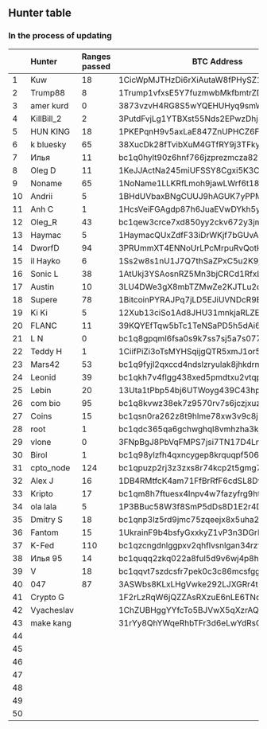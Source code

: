 ## Hunter table
### In the process of updating


|   |  Hunter     | Ranges passed | BTC Address    | Date           |
|---|:------------|---------------|----------------|----------------|
| 1 | Kuw | 18 | 1CicWpMJTHzDi6rXiAutaW8fPHySZ1x2Lw | 27.06.2022 |
| 2 | Trump88 | 8 | 1Trump1vfxsE5Y7fuzmwbMkfbmtrZDa7i | 27.06.2022 |
| 3 | amer kurd | 0 | 3873vzvH4RG8S5wYQEHUHyq9smWg6qwU2r | 27.06.2022 |
| 4 | KillBill_2 | 2 | 3PutdFvjLg1YTBXst55Nds2EPwzDhj8TQL | 27.06.2022 |
| 5 | HUN KING | 18 | 1PKEPqnH9v5axLaE847ZnUPHCZ6FqnPdyH | 27.06.2022 |
| 6 | k bluesky | 65 | 38XucDk28fTvibXuM4GTfRY9j3TFkyFJkW | 27.06.2022 |
| 7 | Илья | 11 | bc1q0hylt90z6hnf766jzprezmcza82hp36d8dzexn | 27.06.2022 |
| 8 | Oleg D | 11 | 1KeJJActNa245miUFSSY8Cgxi5K3CG5qeC | 27.06.2022 |
| 9 | Noname | 65 | 1NoName1LLKRfLmoh9jawLWrf6t185bC7v | 27.06.2022 |
| 10 | Andrii | 5 | 1BHdUVbaxBNgCUUJ9hAGUK7yPPMZRVeGDU | 27.06.2022 |
| 11 | Anh C | 1 | 1HcsVeiFGAgdp87h6JuaEVwDYkh5yW7K4E | 27.06.2022 |
| 12 | Oleg_R | 43 | bc1qew3crce7xd850yy2ckv672y3jmenvdvq0mr5lh | 27.06.2022 |
| 13 | Haymac | 5 | 1HaymacQUxZdfF33iDrWKjf7bGUvAZRTR8 | 27.06.2022 |
| 14 | DworfD | 94 | 3PRUmmXT4ENNoUrLPcMrpuRvQotkCvDENE | 27.06.2022 |
| 15 | il Hayko | 6 | 1Ss2w8s1nU1J7Q7thSaZPxC5u2K9jWA9x | 27.06.2022 |
| 16 | Sonic L | 38 | 1AtUkj3YSAosnRZ5Mn3bjCRCd1RfxLQuDA | 28.06.2022 |
| 17 | Austin | 10 | 3LU4DWe3gX8mbTZMwZe2KJTLu2czMd6b25 | 28.06.2022 |
| 18 | Supere | 78 | 1BitcoinPYRAJPq7jLD5EJiUVNDcR9E1K1 | 28.06.2022 |
| 19 | Ki Ki | 5 | 12Xub13ciSo1Ad8JHU31mnkjaRLZEj9M7W | 28.06.2022 |
| 20 | FLANC | 11 | 39KQYEfTqw5bTc1TeNSaPD5h5dAi6CrNdT | 28.06.2022 |
| 21 | L N | 0 | bc1q8gpqml6fsa0s9k7ss7sj5a7s0770ksh92qwry2 | 28.06.2022 |
| 22 | Teddy H | 1 | 1CiifPiZi3oTsMYHSqijgQTR5xmJ1or5oX | 28.06.2022 |
| 23 | Mars42 | 53 | bc1q9fyjl2qxccd4ndslzryulak8jhkdrnsyy3da0a | 28.06.2022 |
| 24 | Leonid | 39 | bc1qkh7v4flgg438xed5pmdtxu2vtqp063jt3jzd2x | 28.06.2022 |
| 25 | Lebin | 20 | 13Uta1tPbp54bj6UTWoyg439C43hpGQzam | 28.06.2022 |
| 26 | com bio | 95 | bc1q8kvwz38ek7z9570rv7s6jczjxuzfzsf79qjpyl | 28.06.2022 |
| 27 | Coins | 15 | bc1qsn0ra262z8t9hlme78xw3v9c8jltrylehgsfj0 | 28.06.2022 |
| 28 | root | 1 | bc1qdc365qa6gchwghql8vmhzha3kjyjxl3uv3yc2t | 28.06.2022 |
| 29 | vlone | 0 | 3FNpBgJ8PbVqFMPS7jsi7TN17D4LmAV7q5 | 28.06.2022 |
| 30 | Birol | 1 | bc1q98ylzfh4qxncygep8krquqpf506vrfn6jsaw3u | 28.06.2022 |
| 31 | cpto_node | 124 | bc1qpuzp2rj3z3zxs8r74kcp2t5gmg7mv3ty2a5qs8 | 29.06.2022 |
| 32 | Alex J | 16 | 1DB4RMtfcK4am71FfBrRfF6cdSL8DvALQF | 29.06.2022 |
| 33 | Kripto | 17 | bc1qm8h7ftuesx4lnpv4w7fazyfrg9htsn25dd7tzl | 30.06.2022 |
| 34 | ola lala | 5 | 1P3BBuc58W3f8SmP5dDs8D1E2r4DUbhPNR | 30.06.2022 |
| 35 | Dmitry S | 18 | bc1qnp3lz5rd9jmc75zqeejx8x5uha2fa7rxvut2js | 30.06.2022 |
| 36 | Fantom | 15 | 1UkrainF9b4bsfyGxxkyZ1vP3n3DGrPfx | 30.06.2022 |
| 37 | K-Fed | 110 | bc1qzcngdnlggpxv2qhflvsnlgan34rzfh5j6vuvxl | 30.06.2022 |
| 38 | Илья 95 | 14 | bc1quqq2zkq022a8ful5d9v6wj4p8hqnq9hp9z0rqv | 01.07.2022 |
| 39 | V | 18 | bc1qqvt7szdcsfr7pek0c3c86mcsfggdq9xegasumu | 01.07.2022 |
| 40 | 047 | 87 | 3ASWbs8KLxLHgVwke292LJXGRr4tRk81FR | 02.07.2022 |
| 41 | Crypto G |  | 1F2rLzRqW6jQZZAsRXzuE6nLE6TNoTKdho | 03.07.2022 |
| 42 | Vyacheslav |  | 1ChZUBHggYYfcTo5BJVwX5qXzrAQrM6qwP | 03.07.2022 |
| 43 | make kang |  | 31rYy8QhYWqeRhbTFr3d6eLwYdRsCBQCib | 03.07.2022 |
| 44 |  |  |  | 00.07.2022 |
| 45 |  |  |  | 00.07.2022 |
| 46 |  |  |  | 00.07.2022 |
| 47 |  |  |  | 00.07.2022 |
| 48 |  |  |  | 00.07.2022 |
| 49 |  |  |  | 00.07.2022 |
| 50 |  |  |  | 00.07.2022 |
